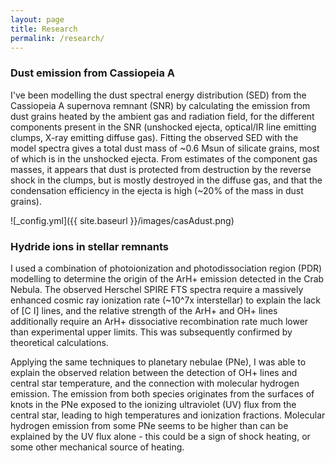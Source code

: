 ```yaml
---
layout: page
title: Research
permalink: /research/
---
```

### Dust emission from Cassiopeia A

I've been modelling the dust spectral energy distribution (SED) from the Cassiopeia A supernova remnant (SNR) by calculating the emission from dust grains heated by the ambient gas and radiation field, for the different components present in the SNR (unshocked ejecta, optical/IR line emitting clumps, X-ray emitting diffuse gas). Fitting the observed SED with the model spectra gives a total dust mass of ~0.6 Msun of silicate grains, most of which is in the unshocked ejecta. From estimates of the component gas masses, it appears that dust is protected from destruction by the reverse shock in the clumps, but is mostly destroyed in the diffuse gas, and that the condensation efficiency in the ejecta is high (~20% of the mass in dust grains).

![_config.yml]({{ site.baseurl }}/images/casAdust.png)

### Hydride ions in stellar remnants

I used a combination of photoionization and photodissociation region (PDR) modelling to determine the origin of the ArH+ emission detected in the Crab Nebula. The observed Herschel SPIRE FTS spectra require a massively enhanced cosmic ray ionization rate (~10^7x interstellar) to explain the lack of \[C I\] lines, and the relative strength of the ArH+ and OH+ lines additionally require an ArH+ dissociative recombination rate much lower than experimental upper limits. This was subsequently confirmed by theoretical calculations.

Applying the same techniques to planetary nebulae (PNe), I was able to explain the observed relation between the detection of OH+ lines and central star temperature, and the connection with molecular hydrogen emission. The emission from both species originates from the surfaces of knots in the PNe exposed to the ionizing ultraviolet (UV) flux from the central star, leading to high temperatures and ionization fractions. Molecular hydrogen emission from some PNe seems to be higher than can be explained by the UV flux alone - this could be a sign of shock heating, or some other mechanical source of heating.
